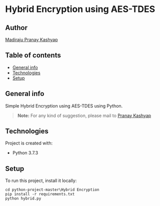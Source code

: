 # Hybrid Encryption using AES-TDES

## Author

[Madiraju Pranay Kashyap](https://pranaykashyap.github.io/)

## Table of contents
* [General info](#general-info)
* [Technologies](#technologies)
* [Setup](#setup)

## General info
Simple Hybrid Encryption using AES-TDES using Python.
> **Note:** For any kind of suggestion, please mail to [Pranay Kashyap](mailto:pranaykshp@gmail.com) 
	
## Technologies
Project is created with:
* Python 3.7.3
	
## Setup
To run this project, install it locally:

```
cd python-project-master\Hybrid Encryption
pip install -r requirements.txt
python hybrid.py
```
